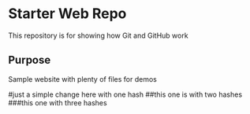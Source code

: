 # Starter Web Repo

This repository is for showing how Git and GitHub work

## Purpose

Sample website with plenty of files for demos

#just a simple change here with one hash
##this one is with two hashes
###this one with three hashes